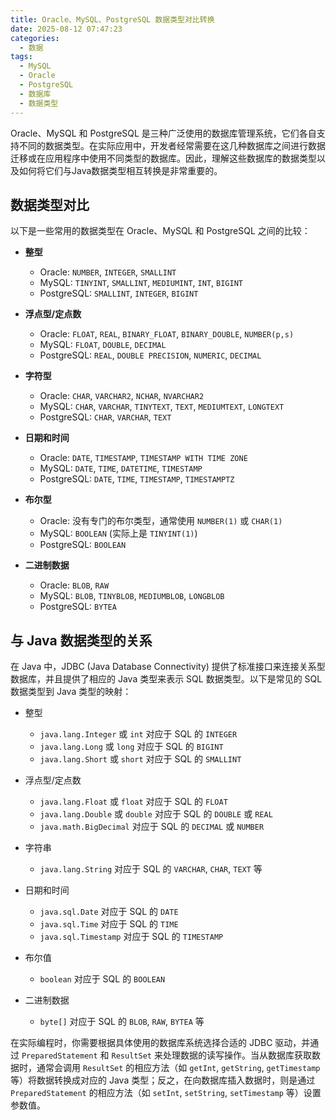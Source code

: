 ```yaml
---
title: Oracle、MySQL、PostgreSQL 数据类型对比转换
date: 2025-08-12 07:47:23
categories:
  - 数据
tags: 
  - MySQL
  - Oracle
  - PostgreSQL
  - 数据库
  - 数据类型
---
```


Oracle、MySQL 和 PostgreSQL 是三种广泛使用的数据库管理系统，它们各自支持不同的数据类型。在实际应用中，开发者经常需要在这几种数据库之间进行数据迁移或在应用程序中使用不同类型的数据库。因此，理解这些数据库的数据类型以及如何将它们与Java数据类型相互转换是非常重要的。

## 数据类型对比

以下是一些常用的数据类型在 Oracle、MySQL 和 PostgreSQL 之间的比较：

- **整型**
  - Oracle: `NUMBER`, `INTEGER`, `SMALLINT`
  - MySQL: `TINYINT`, `SMALLINT`, `MEDIUMINT`, `INT`, `BIGINT`
  - PostgreSQL: `SMALLINT`, `INTEGER`, `BIGINT`

- **浮点型/定点数**
  - Oracle: `FLOAT`, `REAL`, `BINARY_FLOAT`, `BINARY_DOUBLE`, `NUMBER(p,s)`
  - MySQL: `FLOAT`, `DOUBLE`, `DECIMAL`
  - PostgreSQL: `REAL`, `DOUBLE PRECISION`, `NUMERIC`, `DECIMAL`

- **字符型**
  - Oracle: `CHAR`, `VARCHAR2`, `NCHAR`, `NVARCHAR2`
  - MySQL: `CHAR`, `VARCHAR`, `TINYTEXT`, `TEXT`, `MEDIUMTEXT`, `LONGTEXT`
  - PostgreSQL: `CHAR`, `VARCHAR`, `TEXT`

- **日期和时间**
  - Oracle: `DATE`, `TIMESTAMP`, `TIMESTAMP WITH TIME ZONE`
  - MySQL: `DATE`, `TIME`, `DATETIME`, `TIMESTAMP`
  - PostgreSQL: `DATE`, `TIME`, `TIMESTAMP`, `TIMESTAMPTZ`

- **布尔型**
  - Oracle: 没有专门的布尔类型，通常使用 `NUMBER(1)` 或 `CHAR(1)`
  - MySQL: `BOOLEAN` (实际上是 `TINYINT(1)`)
  - PostgreSQL: `BOOLEAN`

- **二进制数据**
  - Oracle: `BLOB`, `RAW`
  - MySQL: `BLOB`, `TINYBLOB`, `MEDIUMBLOB`, `LONGBLOB`
  - PostgreSQL: `BYTEA`

## 与 Java 数据类型的关系

在 Java 中，JDBC (Java Database Connectivity) 提供了标准接口来连接关系型数据库，并且提供了相应的 Java 类型来表示 SQL 数据类型。以下是常见的 SQL 数据类型到 Java 类型的映射：

- 整型
  - `java.lang.Integer` 或 `int` 对应于 SQL 的 `INTEGER`
  - `java.lang.Long` 或 `long` 对应于 SQL 的 `BIGINT`
  - `java.lang.Short` 或 `short` 对应于 SQL 的 `SMALLINT`

- 浮点型/定点数
  - `java.lang.Float` 或 `float` 对应于 SQL 的 `FLOAT`
  - `java.lang.Double` 或 `double` 对应于 SQL 的 `DOUBLE` 或 `REAL`
  - `java.math.BigDecimal` 对应于 SQL 的 `DECIMAL` 或 `NUMBER`

- 字符串
  - `java.lang.String` 对应于 SQL 的 `VARCHAR`, `CHAR`, `TEXT` 等

- 日期和时间
  - `java.sql.Date` 对应于 SQL 的 `DATE`
  - `java.sql.Time` 对应于 SQL 的 `TIME`
  - `java.sql.Timestamp` 对应于 SQL 的 `TIMESTAMP`

- 布尔值
  - `boolean` 对应于 SQL 的 `BOOLEAN`

- 二进制数据
  - `byte[]` 对应于 SQL 的 `BLOB`, `RAW`, `BYTEA` 等

在实际编程时，你需要根据具体使用的数据库系统选择合适的 JDBC 驱动，并通过 `PreparedStatement` 和 `ResultSet` 来处理数据的读写操作。当从数据库获取数据时，通常会调用 `ResultSet` 的相应方法（如 `getInt`, `getString`, `getTimestamp` 等）将数据转换成对应的 Java 类型；反之，在向数据库插入数据时，则是通过 `PreparedStatement` 的相应方法（如 `setInt`, `setString`, `setTimestamp` 等）设置参数值。
